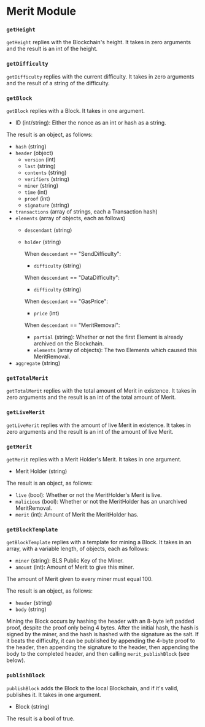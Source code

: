 # Merit Module

### `getHeight`

`getHeight` replies with the Blockchain's height. It takes in zero arguments and the result is an int of the height.

### `getDifficulty`

`getDifficulty` replies with the current difficulty. It takes in zero arguments and the result of a string of the difficulty.

### `getBlock`

`getBlock` replies with a Block. It takes in one argument.
- ID (int/string): Either the nonce as an int or hash as a string.

The result is an object, as follows:
- `hash`   (string)
- `header` (object)
    - `version`   (int)
    - `last`      (string)
    - `contents`  (string)
    - `verifiers` (string)
    - `miner`     (string)
    - `time`      (int)
    - `proof`     (int)
    - `signature` (string)
- `transactions` (array of strings, each a Transaction hash)
- `elements`     (array of objects, each as follows)
    - `descendant` (string)
    - `holder`     (string)

        When `descendant` == "SendDifficulty":
        - `difficulty` (string)

        When `descendant` == "DataDifficulty":
        - `difficulty` (string)

        When `descendant` == "GasPrice":
        - `price` (int)

        When `descendant` == "MeritRemoval":
        - `partial`  (string):           Whether or not the first Element is already archived on the Blockchain.
        - `elements` (array of objects): The two Elements which caused this MeritRemoval.
- `aggregate` (string)

### `getTotalMerit`

`getTotalMerit` replies with the total amount of Merit in existence. It takes in zero arguments and the result is an int of the total amount of Merit.

### `getLiveMerit`

`getLiveMerit` replies with the amount of live Merit in existence. It takes in zero arguments and the result is an int of the amount of live Merit.

### `getMerit`

`getMerit` replies with a Merit Holder's Merit. It takes in one argument.
- Merit Holder (string)

The result is an object, as follows:
- `live`      (bool): Whether or not the MeritHolder's Merit is live.
- `malicious` (bool): Whether or not the MeritHolder has an unarchived MeritRemoval.
- `merit`     (int):  Amount of Merit the MeritHolder has.

### `getBlockTemplate`

`getBlockTemplate` replies with a template for mining a Block. It takes in an array, with a variable length, of objects, each as follows:
- `miner`  (string): BLS Public Key of the Miner.
- `amount` (int):    Amount of Merit to give this miner.

The amount of Merit given to every miner must equal 100.

The result is an object, as follows:
- `header` (string)
- `body`   (string)

Mining the Block occurs by hashing the header with an 8-byte left padded proof, despite the proof only being 4 bytes. After the initial hash, the hash is signed by the miner, and the hash is hashed with the signature as the salt. If it beats the difficulty, it can be published by appending the 4-byte proof to the header, then appending the signature to the header, then appending the body to the completed header, and then calling `merit_publishBlock` (see below).

### `publishBlock`

`publishBlock` adds the Block to the local Blockchain, and if it's valid, publishes it. It takes in one argument.
- Block (string)

The result is a bool of true.
